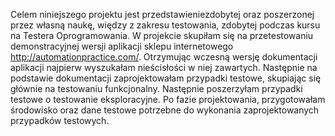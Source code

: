 Celem niniejszego projektu jest przedstawieniezdobytej oraz poszerzonej przez własną naukę, więdzy z zakresu testowania, zdobytej podczas kursu na Testera Oprogramowania. 
W projekcie skupiłam się na przetestowaniu demonstracyjnej wersji aplikacji sklepu internetowego http://automationpractice.com/. 
Otrzymując wczesną wersję dokumentacji aplikacji najpierw wyszukałam nieścisłości w niej zawartych.
Następnie na podstawie dokumentacji zaprojektowałam przypadki testowe, skupiając się głównie na testowaniu funkcjonalny. Następnie poszerzyłam przypadki testowe o testowanie eksploracyjne. 
Po fazie projektowania, przygotowałam środowisko oraz dane testowe potrzebne do wykonania zaprojektowanych przypadków testowych.
 
